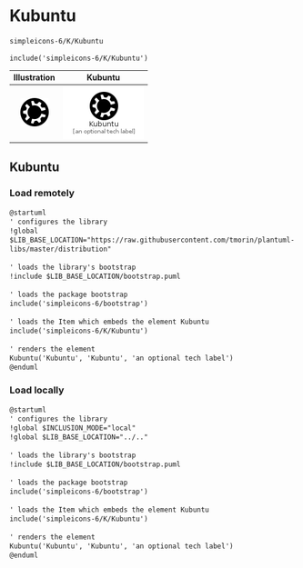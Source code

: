 # Kubuntu


```text
simpleicons-6/K/Kubuntu
```

```text
include('simpleicons-6/K/Kubuntu')
```



| Illustration | Kubuntu |
| :---: | :---: |
| ![illustration for Illustration](../../simpleicons-6/K/Kubuntu.png) | ![illustration for Kubuntu](../../simpleicons-6/K/Kubuntu.Local.png) |




## Kubuntu

### Load remotely
```plantuml
@startuml
' configures the library
!global $LIB_BASE_LOCATION="https://raw.githubusercontent.com/tmorin/plantuml-libs/master/distribution"

' loads the library's bootstrap
!include $LIB_BASE_LOCATION/bootstrap.puml

' loads the package bootstrap
include('simpleicons-6/bootstrap')

' loads the Item which embeds the element Kubuntu
include('simpleicons-6/K/Kubuntu')

' renders the element
Kubuntu('Kubuntu', 'Kubuntu', 'an optional tech label')
@enduml
```

### Load locally
```plantuml
@startuml
' configures the library
!global $INCLUSION_MODE="local"
!global $LIB_BASE_LOCATION="../.."

' loads the library's bootstrap
!include $LIB_BASE_LOCATION/bootstrap.puml

' loads the package bootstrap
include('simpleicons-6/bootstrap')

' loads the Item which embeds the element Kubuntu
include('simpleicons-6/K/Kubuntu')

' renders the element
Kubuntu('Kubuntu', 'Kubuntu', 'an optional tech label')
@enduml
```

